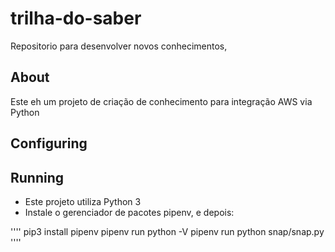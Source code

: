 # trilha-do-saber
Repositorio para desenvolver novos conhecimentos,

## About
Este eh um projeto de criação de conhecimento para integração AWS via Python

## Configuring


## Running
- Este projeto utiliza Python 3
- Instale o gerenciador de pacotes pipenv, e depois:

''''
pip3 install pipenv
pipenv run python -V
pipenv run python snap/snap.py
''''



